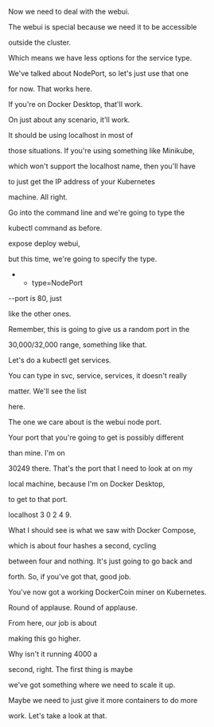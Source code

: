 Now we need to deal with the webui.

The webui is special because we need it to be accessible

outside the cluster.

Which means we have less options for the service type.

We've talked about NodePort, so let's just use that one

for now. That works here.

If you're on Docker Desktop, that'll work.

On just about any scenario, it'll work.

It should be using localhost in most of

those situations. If you're using something like Minikube,

which won't support the localhost name, then you'll have

to just get the IP address of your Kubernetes

machine. All right.

Go into the command line and we're going to type the

kubectl command as before.

expose deploy webui,

but this time, we're going to specify the type.

- - type=NodePort

--port is 80, just

like the other ones.

Remember, this is going to give us a random port in the

30,000/32,000 range, something like that.

Let's do a kubectl get services.

You can type in svc, service, services, it doesn't really

matter. We'll see the list

here.

The one we care about is the webui node port.

Your port that you're going to get is possibly different

than mine. I'm on

30249 there. That's the port that I need to look at on my

local machine, because I'm on Docker Desktop,

to get to that port.

localhost 3 0 2 4 9.

What I should see is what we saw with Docker Compose,

which is about four hashes a second, cycling

between four and nothing. It's just going to go back and

forth. So, if you've got that, good job.

You've now got a working DockerCoin miner on Kubernetes.

Round of applause. Round of applause.

From here, our job is about

making this go higher.

Why isn't it running 4000 a

second, right. The first thing is maybe

we've got something where we need to scale it up.

Maybe we need to just give it more containers to do more

work. Let's take a look at that.

